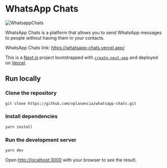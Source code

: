 # WhatsApp Chats

![WhatsappChats](https://user-images.githubusercontent.com/52170174/187033387-c36e3296-813c-4aa9-8084-2bf6aebce8e0.png)

WhatsApp Chats is a platform that allows you to send WhatsApp messages to people without having them in your contacts.

WhatsApp Chats link:
<https://whatsapp-chats.vercel.app/>

This is a [Next.js](https://nextjs.org/) project bootstrapped with [`create-next-app`](https://github.com/vercel/next.js/tree/canary/packages/create-next-app) and deployed on [Vercel](https://github.com/vercel/vercel).

## Run locally

### Clone the repository

```bash
git clone https://github.com/vplasencia/whatsapp-chats.git
```

### Install dependencies

```bash
yarn install
```

### Run the development server

```bash
yarn dev
```

Open [http://localhost:3000](http://localhost:3000) with your browser to see the result.
